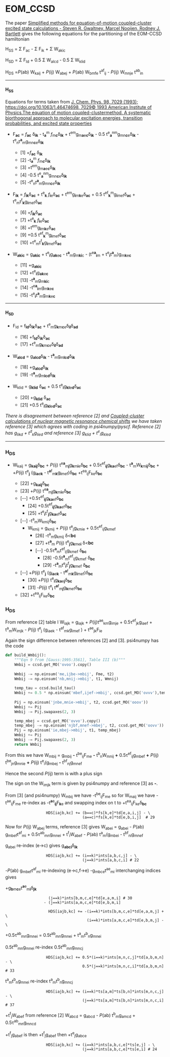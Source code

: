 # EOM_CCSD
The paper [Simplified methods for equation-of-motion coupled-cluster excited state calculations - Steven R. Gwaltney, Marcel Nooijen, Rodney J. Bartlett](https://notendur.hi.is/agust/rannsoknir/papers/cpl248-189-96.pdf) gives the following equations for the partitioning of the EOM-CCSD hamiltonian 

H<sub>SS</sub> = &Sigma; F<sub>ac</sub> - &Sigma; F<sub>ik</sub> + &Sigma; W<sub>akic</sub>

H<sub>SD</sub> = &Sigma; F<sub>ld</sub> + 0.5 &Sigma; W<sub>alcd</sub> - 0.5 &Sigma; W<sub>klid</sub>

H<sub>DS</sub> =*P*(ab) W<sub>kaij</sub> + *P*(ij) W<sub>abej</sub> + *P*(ab) W<sub>bmfe</sub> t<sup>af</sup><sub>ij</sub> - *P*(ij) W<sub>mnje</sub> t<sup>ab</sup><sub>in</sub> 

- - - -
#### H<sub>SS</sub>
Equations for terms taken from  [J. Chem. Phys. 98, 7029 (1993); https://doi.org/10.1063/1.46474698, 7029© 1993 American Institute of Physics.The equation of motion coupled-clustermethod. A systematic biorthogonal approach to molecular excitation energies, transition probabilities, and excited state properties](https://www.theochem.ru.nl/files/local/jcp-98-7029-1993.pdf) 

+ F<sub>**ac**</sub> = *f*<sub>**ac**</sub> &delta;<sub>**ik**</sub> - t<sub>**a**</sub><sup>m</sup> *f*<sub>m**c**</sub>&delta;<sub>**ik**</sub> + t<sup>em</sup>g<sub>m**a**e**c**</sub>&delta;<sub>**ik**</sub> - 0.5 t<sup>e</sup><sub>**a**</sub><sup>nm</sup>g<sub>mn**c**e</sub>&delta;<sub>**ik**</sub> - t<sup>e</sup><sub>n</sub>t<sup>**a**</sup><sub>m</sub>g<sub>mn**c**e</sub>&delta;<sub>**ik**</sub>

    + [1]  +*f*<sub>**ac**</sub> &delta;<sub>**ik**</sub>
    + [2]  -t<sub>**a**</sub><sup>m</sup> *f*<sub>m**c**</sub>&delta;<sub>**ik**</sub>
    + [3]  +t<sup>em</sup>g<sub>m**a**e**c**</sub>&delta;<sub>**ik**</sub> 
    + [4]  -0.5 t<sup>e</sup><sub>**a**</sub><sup>nm</sup>g<sub>mn**c**e</sub>&delta;<sub>**ik**</sub> 
    + [5]  -t<sup>e</sup><sub>n</sub>t<sup>**a**</sup><sub>m</sub>g<sub>mn**c**e</sub>&delta;<sub>**ik**</sub>
   
+ F<sub>**ik**</sub> = *f*<sub>**ik**</sub>&delta;<sub>**ac**</sub> + t<sup>e</sup><sub>**k**</sub> *f*<sub>**i**e</sub>&delta;<sub>**ac**</sub> + t<sup>em</sup>g<sub>**i**m**k**e</sub>&delta;<sub>**ac**</sub> + 0.5 t<sup>ef</sup><sub>**k**</sub><sup>m</sup>g<sub>**i**mef</sub>&delta;<sub>**ac**</sub> + t<sup>e</sup><sub>m</sub>t<sup>f</sup><sub>**k**</sub>g<sub>**i**mef</sub>&delta;<sub>**ac**</sub> 

    + [6]  +*f*<sub>**ik**</sub>&delta;<sub>**ac**</sub>
    + [7]  +t<sup>e</sup><sub>**k**</sub> *f*<sub>**i**e</sub>&delta;<sub>**ac**</sub>
    + [8]  +t<sup>em</sup>g<sub>**i**m**k**e</sub>&delta;<sub>**ac**</sub> 
    + [9]  +0.5 t<sup>ef</sup><sub>**k**</sub><sup>m</sup>g<sub>**i**mef</sub>&delta;<sub>**ac**</sub>
    + [10] +t<sup>e</sup><sub>m</sub>t<sup>f</sup><sub>**k**</sub>g<sub>**i**mef</sub>&delta;<sub>**ac**</sub> 

+ W<sub>**akic**</sub> = g<sub>**akic**</sub> + t<sup>e</sup><sub>**i**</sub>g<sub>**ak**e**c**</sub> - t<sup>**a**</sup><sub>m</sub>g<sub>m**ki**c</sub> - (t<sup>e**a**</sup><sub>**i**m</sub> + t<sup>e</sup><sub>**i**</sub>t<sup>**a**</sup><sub>m</sub>)g<sub>m**k**e**c**</sub>

    + [11] +g<sub>**akic**</sub>
    + [12] +t<sup>e</sup><sub>**i**</sub>g<sub>**ak**e**c**</sub>
    + [13] -t<sup>**a**</sup><sub>m</sub>g<sub>m**ki**c</sub>
    + [14] -t<sup>e**a**</sup><sub>**i**m</sub>g<sub>m**k**e**c**</sub>
    + [15] -t<sup>e</sup><sub>**i**</sub>t<sup>**a**</sup><sub>m</sub>g<sub>m**k**e**c**</sub>
 
- - -
#### H<sub>SD</sub>
+ F<sub>ld</sub> = f<sub>**ld**</sub>&delta;<sub>**ik**</sub>&delta;<sub>**ac**</sub> + t<sup>e</sup><sub>m</sub>g<sub>**k**m**c**e</sub>&delta;<sub>**il**</sub>&delta;<sub>**ad**</sub>

    + [16] +f<sub>**ld**</sub>&delta;<sub>**ik**</sub>&delta;<sub>**ac**</sub>
    + [17] +t<sup>e</sup><sub>m</sub>g<sub>**k**m**c**e</sub>&delta;<sub>**il**</sub>&delta;<sub>**ad**</sub>
    
+  W<sub>**alcd**</sub> = g<sub>**alcd**</sub>&delta;<sub>**ik**</sub> - t<sup>**a**</sup><sub>m</sub>g<sub>m**lcd**</sub>&delta;<sub>**ik**</sub>

    + [18] +g<sub>**alcd**</sub>&delta;<sub>**ik**</sub> 
    + [19] -t<sup>**a**</sup><sub>m</sub>g<sub>m**lcd**</sub>&delta;<sub>**ik**</sub>

+ W<sub>klid</sub> = g<sub>**klid**</sub> </sub>&delta;<sub>**ac**</sub> + 0.5 t<sup>e</sup><sub>**i**</sub>g<sub>**kl**e**d**</sub></sub>&delta;<sub>**ac**</sub>

    + [20] +g<sub>**klid**</sub> </sub>&delta;<sub>**ac**</sub>
    + [21] +0.5 t<sup>e</sup><sub>**i**</sub>g<sub>**kl**e**d**</sub></sub>&delta;<sub>**ac**</sub>
    
*There is disagreement between reference [2] and [Coupled-cluster calculations of nuclear magnetic resonance chemical shifts](www2.chemia.uj.edu.pl/~migda/Literatura/pdf/JCP03561.pdf) we have taken reference [3] which agrees with coding in psi4numpy/pyscf. Reference [2] has g<sub>likd</sub> + t<sup>d</sup><sub>k</sub>g<sub>lied</sub> and reference [3] g<sub>klid</sub> + t<sup>e</sup><sub>i</sub>g<sub>kled</sub>*

- - -
### H<sub>DS</sub>
+ W<sub>kaij</sub> = g<sub>**kaij**</sub>&delta;<sub>**bc**</sub> + *P*(ij) t<sup>e**a**</sup><sub>m**j**</sub>g<sub>**k**m**i**e</sub>&delta;<sub>**bc**</sub> + 0.5&tau;<sup>ef</sup><sub>**ij**</sub>g<sub>**ka**ef</sub>&delta;<sub>**bc**</sub> - t<sup>**a**</sup><sub>m</sub>W<sub>**k**m**ij**</sub>&delta;<sub>**bc**</sub> + +*P*(ij) t<sup>e</sup><sub>**j**</sub> (g<sub>**ia**e**k**</sub> - t<sup>**a**f</sup><sub>m**k**</sub>g<sub>**i**mef</sub>)&delta;<sub>**bc**</sub> +t<sup>ea</sup><sub>ij</sub>F<sub>ke</sub>&delta;<sub>**bc**</sub>

    + [22] +g<sub>**kaij**</sub>&delta;<sub>**bc**</sub>
    + [23] +*P*(ij) t<sup>e**a**</sup><sub>m**j**</sub>g<sub>**k**m**i**e</sub>&delta;<sub>**bc**</sub>
    + [--] +0.5&tau;<sup>ef</sup><sub>**ij**</sub>g<sub>**ka**ef</sub>&delta;<sub>**bc**</sub> 
        + [24] +0.5t<sup>ef</sup><sub>**ij**</sub>g<sub>**ka**ef</sub>&delta;<sub>**bc**</sub> 
        + [25] +t<sup>e</sup><sub>**i**</sub>t<sup>f</sup><sub>**j**</sub>g<sub>**ka**ef</sub>&delta;<sub>**ac**</sub>
    + [--] -t<sup>a</sup><sub>m</sub>W<sub>kmij</sub>&delta;<sub>**bc**</sub>
        + W<sub>kmij</sub> =  g<sub>kmij</sub> + *P*(ij) t<sup>e</sup><sub>j</sub>g<sub>kmie</sub> + 0.5&tau;<sup>ef</sup><sub>ij</sub>g<sub>kmef</sub> 
            + [26] -t<sup>a</sup><sub>m</sub>g<sub>kmij</sub> &delta;<**bc**</sub>
            + [27] +t<sup>**a**</sup><sub>m</sub> *P*(ij) t<sup>e</sup><sub>**j**</sub>g<sub>**k**me**i**</sub> &delta;<**bc**</sub>
            + [--] -0.5&tau;<sup>**a**</sup><sub>m</sub>t<sup>ef</sup><sub>ij</sub>g<sub>kmef</sub> &delta;<sub>**bc**</sub>
                + [28] -0.5t<sup>**a**</sup><sub>m</sub>t<sup>ef</sup><sub>ij</sub>g<sub>kmef</sub> &delta;<sub>**bc**</sub>
                + [29] -t<sup>**a**</sup><sub>m</sub>t<sup>e</sup><sub>**i**</sub>t<sup>f</sup><sub>**j**</sub>g<sub>**k**mef</sub> &delta;<sub>**bc**</sub>
    + [--] +*P*(ij) t<sup>e</sup><sub>**j**</sub> (g<sub>**ia**e**k**</sub> - t<sup>**a**f</sup><sub>m**k**</sub>g<sub>**i**mef</sub>)&delta;<sub>**bc**</sub>
        + [30] +*P*(ij) t<sup>e</sup><sub>**i**</sub>g<sub>**ka**e**j**</sub>&delta;<sub>**bc**</sub> 
        + [31] -*P*(ij) t<sup>e</sup><sub>**i**</sub> t<sup>**a**f</sup><sub>m**j**</sub>g<sub>**k**mef</sub>&delta;<sub>**bc**</sub> 
    + [32] +t<sup>ea</sup><sub>ij</sub>F<sub>ke</sub>&delta;<sub>**bc**</sub>



### H<sub>DS</sub>

From reference [2] table I 
W<sub>iajk</sub> = g<sub>iajk</sub> + *P*(ij)t<sup>ae</sup><sub>km</sub>g<sub>imje</sub> + 0.5&tau;<sup>ef</sup><sub>jk</sub>g<sub>iaef</sub> + t<sup>a</sup><sub>m</sub>W<sub>imjk</sub>  - *P*(ij) t<sup>e</sup><sub>j</sub> (g<sub>iaek</sub> - t<sup>af</sup><sub>mk</sub>g<sub>imef</sub> ) + t<sup>ae</sup><sub>jk</sub>F<sub>ie</sub>

            
      
Again the sign difference between references \[2] and \[3].
psi4numpy has the code
```python
def build_Wmbij():
    """Eqn 9 from [Gauss:1995:3561], Table III (b)"""
    Wmbij = ccsd.get_MO('ovoo').copy()
    
    Wmbij -= np.einsum('me,ijbe->mbij', Fme, t2)
    Wmbij -= np.einsum('nb,mnij->mbij', t1, Wmnij)
   
    temp_tau = ccsd.build_tau() 
    Wmbij += 0.5 * np.einsum('mbef,ijef->mbij', ccsd.get_MO('ovvv'),temp_tau)
   
    Pij = np.einsum('jnbe,mnie->mbij', t2, ccsd.get_MO('ooov'))
    Wmbij += Pij
    Wmbij -= Pij.swapaxes(2, 3)

    temp_mbej = ccsd.get_MO('ovvo').copy()
    temp_mbej -= np.einsum('njbf,mnef->mbej', t2, ccsd.get_MO('oovv'))
    Pij = np.einsum('ie,mbej->mbij', t1, temp_mbej)
    Wmbij += Pij
    Wmbij -= Pij.swapaxes(2, 3)
    return Wmbij
```
From this we have W<sub>mbij</sub> = g<sub>mbij</sub> **-** t<sup>be</sup><sub>ij</sub>F<sub>me</sub> **-** t<sup>b</sup><sub>n</sub>W<sub>mnij</sub> **+** 0.5&tau;<sup>ef</sup><sub>ij</sub>g<sub>mbef</sub> **+** *P*(ij) t<sup>be</sup><sub>jn</sub>g<sub>mnie</sub> **+** *P*(ij) t<sup>e</sup><sub>i</sub>(g<sub>mbej</sub> **-** t<sup>bf</sup><sub>nj</sub>g<sub>mnef</sub>

Hence the second *P*(ij) term is with a plus sign

The sign on the W<sub>imjk</sub> term is given by psi4numpy and reference [3] as **-**.

                                     

 From [3] (and psi4numpy) W<sub>mbij</sub> we have -t<sup>be</sup><sub>ij</sub>F<sub>me</sub> so for W<sub>maij</sub> we have -t<sup>ae</sup><sub>ij</sub>F<sub>me</sub>
re-index as -t<sup>**a**e</sup><sub>**ij**</sub>F<sub>**k**e</sub> and swapping index on t to +t<sup>ea</sup><sub>ij</sub>F<sub>ke</sub>&delta;<sub>**bc**</sub>
                  
                      HDS[iajb,kc] += (b==c)*fs[k,e]*td[e,a,i,j] - \
                                      (a==c)*fs[k,e]*td[e,b,i,j]  # 29
                                      
 Now for *P*(ij) W<sub>abej</sub>  terms, reference [3] gives W<sub>abei</sub> = g<sub>abei</sub> - *P*(ab) g<sub>mbef</sub>t<sup>af</sup><sub>mi</sub> + 0.5&tau;<sup>ab</sup><sub>mn</sub>g<sub>mnei</sub> + t<sup>f</sup><sub>i</sub>W<sub>abef</sub> - *P*(ab) t<sup>a</sup><sub>m</sub>(g<sub>mbei</sub> - t<sup>bf</sup><sub>ni</sub>g<sub>mnef</sub>
 
g<sub>abei</sub> re-index (e->c)   gives g<sub>**abci**</sub>&delta;<sub>**ik**</sub>       

                      HDS[iajb,kc] += (i==k)*ints[a,b,c,j] - \
                                      (j==k)*ints[a,b,c,i] # 22
                                      
-*P*(ab) g<sub>mbef</sub>t<sup>af</sup><sub>mi</sub> re-indexing (e->c,f->e) -g<sub>mbce</sub>t<sup>ae</sup><sub>mi</sub> interchanging indices gives

+g<sub>**b**m**c**e</sub>t<sup>**a**e</sup><sub>m**i**</sub>&delta;<sub>**jk**</sub>

                       (j==k)*ints[b,m,c,e]*td[e,a,m,i] # 30
                     - (j==k)*ints[a,m,c,e]*td[e,b,m,i] 

                       HDS[iajb,kc] += -(i==k)*ints[b,m,c,e]*td[e,a,m,j] + \
                                        (i==k)*ints[a,m,c,e]*td[e,b,m,j] - \
                                    
+0.5&tau;<sup>ab</sup><sub>mn</sub>g<sub>mnei</sub> = 0.5t<sup>ab</sup><sub>mn</sub>g<sub>mnei</sub> + t<sup>a</sup><sub>m</sub>t<sup>b</sup><sub>n</sub>g<sub>mnei</sub>

0.5t<sup>ab</sup><sub>mn</sub>g<sub>mnei</sub> re-index 0.5t<sup>ab</sup><sub>mn</sub>g<sub>mncj</sub>
   
                      HDS[iajb,kc] += 0.5*(i==k)*ints[m,n,c,j]*td[a,b,m,n] - \
                                      0.5*(j==k)*ints[m,n,c,i]*td[a,b,m,n]  # 33 

t<sup>a</sup><sub>m</sub>t<sup>b</sup><sub>n</sub>g<sub>mnei</sub> re-index t<sup>a</sup><sub>m</sub>t<sup>b</sup><sub>n</sub>g<sub>mncj</sub>
  
                      HDS[iajb,kc] += (i==k)*ts[a,m]*ts[b,n]*ints[m,n,c,j] - \
                                      (j==k)*ts[a,m]*ts[b,n]*ints[m,n,c,i]  # 37

+t<sup>f</sup><sub>j</sub>W<sub>abef</sub>    from reference \[2] W<sub>abcd</sub> = g<sub>abcd</sub> - *P*(ab) t<sup>b</sup><sub>m</sub>g<sub>amcd</sub> + 0.5&tau;<sup>ab</sup><sub>mn</sub>g<sub>mncd</sub>

+t<sup>f</sup><sub>j</sub>g<sub>abef</sub> is then +t<sup>f</sup><sub>j</sub>g<sub>abef</sub> then +t<sup>e</sup><sub>j</sub>g<sub>abce</sub>

                      HDS[iajb,kc] += (i==k)*ints[a,b,c,e]*ts[e,j] - \
                                      (j==k)*ints[a,b,c,e]*ts[e,i] # 24

                                      


